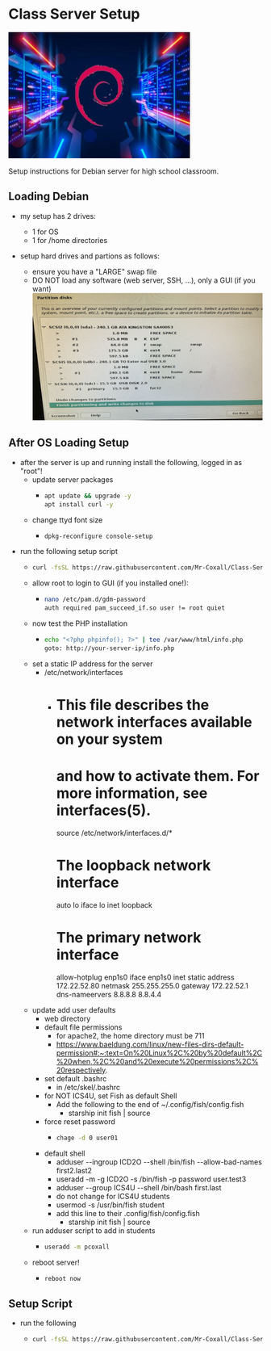 # Class Server Setup

![Deban Server image](./images/debian%20_server.jpg)

Setup instructions for Debian server for high school classroom.

## Loading Debian

- my setup has 2 drives:
  - 1 for OS
  - 1 for /home directories

- setup hard drives and partions as follows:
  - ensure you have a "LARGE" swap file
  - DO NOT load any software (web server, SSH, ...), only a GUI (if you want)
![Debian Server Partition setup](./images/Debian_drive_partion_setup.jpg)

## After OS Loading Setup

- after the server is up and running install the following, logged in as "root"!
  - update server packages
    - ```sh
      apt update && upgrade -y
      apt install curl -y
      ```
  - change ttyd font size
    - ```sh
      dpkg-reconfigure console-setup
      ```
- run the following setup script
  - ```sh
    curl -fsSL https://raw.githubusercontent.com/Mr-Coxall/Class-Server-Setup/main/setup.sh | bash
    ```
  - allow root to login to GUI (if you installed one!):
    - ```sh
      nano /etc/pam.d/gdm-password
      auth required pam_succeed_if.so user != root quiet
      ```
  - now test the PHP installation
    - ```sh
      echo "<?php phpinfo(); ?>" | tee /var/www/html/info.php
      goto: http://your-server-ip/info.php
      ```
  - set a static IP address for the server
    - /etc/network/interfaces
      - # This file describes the network interfaces available on your system
        # and how to activate them. For more information, see interfaces(5).

        source /etc/network/interfaces.d/*

        # The loopback network interface
        auto lo
        iface lo inet loopback

        # The primary network interface
        allow-hotplug enp1s0
        iface enp1s0 inet static
          address 172.22.52.80
          netmask 255.255.255.0
          gateway 172.22.52.1
          dns-nameervers 8.8.8.8 8.8.4.4
  - update add user defaults
    - web directory
    - default file permissions
      - for apache2, the home directory must be 711
      - https://www.baeldung.com/linux/new-files-dirs-default-permission#:~:text=On%20Linux%2C%20by%20default%2C%20when,%2C%20and%20execute%20permissions%2C%20respectively.
    - set default .bashrc
      - in /etc/skel/.bashrc
    - for NOT ICS4U, set Fish as default Shell
      - Add the following to the end of ~/.config/fish/config.fish
        - starship init fish | source
    - force reset password
      - ```sh
        chage -d 0 user01
        ```
    - default shell
      - adduser --ingroup ICD2O --shell /bin/fish --allow-bad-names first2.last2
      - useradd -m -g ICD2O -s /bin/fish -p password user.test3
      - adduser --group ICS4U --shell /bin/bash first.last
      - do not change for ICS4U students
      - usermod -s /usr/bin/fish student
      - add this line to their .config/fish/config.fish
        - starship init fish | source
  - run adduser script to add in students
    - ```sh
      useradd -m pcoxall
      ```
  - reboot server!
    - ```sh
      reboot now
      ```

## Setup Script

- run the following
  - ```sh
    curl -fsSL https://raw.githubusercontent.com/Mr-Coxall/Class-Server-Setup/main/setup.sh | bash
    ```
